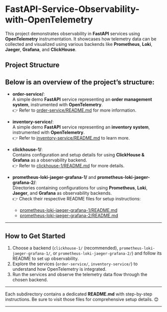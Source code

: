 
# FastAPI-Service-Observability-with-OpenTelemetry

This project demonstrates observability in **FastAPI** services using **OpenTelemetry** instrumentation. It showcases how telemetry data can be collected and visualized using various backends like **Prometheus**, **Loki**, **Jaeger**, **Grafana**, and **ClickHouse**.

## Project Structure

Below is an overview of the project’s structure:
- 
- **order-service/**:  
  A simple demo **FastAPI** service representing an **order management system**, instrumented with **OpenTelemetry**.  
  👉 Refer to [order-service/README.md](order-service/README.md) for more information.


- **inventory-service/**:  
  A simple demo **FastAPI** service representing an **inventory system**, instrumented with **OpenTelemetry**.  
  👉 Refer to [inventory-service/README.md](inventory-service/README.md) to learn more.

- **clickhouse-1/**:  
  Contains configuration and setup details for using **ClickHouse & Grafana** as a observability backend.  
  👉 Refer to [clickhouse-1/README.md](clickhouse-1/README.md) for more details.

- **prometheus-loki-jaeger-grafana-1/** and **prometheus-loki-jaeger-grafana-2/**:  
  Directories containing configurations for using **Prometheus**, **Loki**, **Jaeger**, and **Grafana** as observability backends.  
  👉 Check their respective README files for setup instructions:  
  - [prometheus-loki-jaeger-grafana-1/README.md](prometheus-loki-jaeger-grafana-1/README.md)  
  - [prometheus-loki-jaeger-grafana-2/README.md](prometheus-loki-jaeger-grafana-2/README.md)  

---

## How to Get Started

1. Choose a backend (`clickhouse-1/` (recommended), `prometheus-loki-jaeger-grafana-1/`, or `prometheus-loki-jaeger-grafana-2/`) and follow its README to set up observability.
2. Explore the services (`order-service/`, `inventory-service/`) to understand how OpenTelemetry is integrated.
3. Run the services and observe the telemetry data flow through the chosen backend.

---

Each subdirectory contains a dedicated **README.md** with step-by-step instructions. Be sure to visit those files for comprehensive setup details. 😊

---